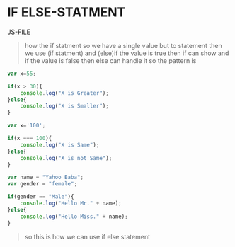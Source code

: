 # IF ELSE-STATMENT
[JS-FILE](../js/14-if-else-statement.js)
>how the if statment so we have a single value but to statement then we use (if statment) and (else)if the value is true then if can show and if the value is false then else can handle it so the pattern is


```javascript
var x=55;

if(x > 30){
    console.log("X is Greater");
}else{
    console.log("X is Smaller");
}

var x='100';

if(x === 100){
    console.log("X is Same");
}else{
    console.log("X is not Same");
}

var name = "Yahoo Baba";
var gender = "female";

if(gender == "Male"){
    console.log("Hello Mr." + name);
}else{
    console.log("Hello Miss." + name);
}
 ```

>so this is how we can use if else statement
